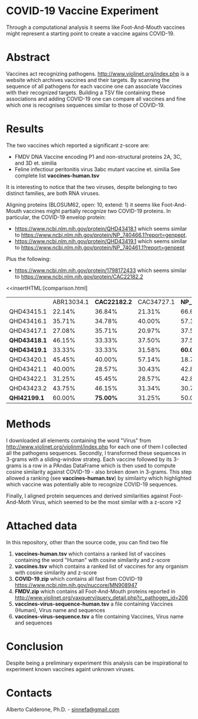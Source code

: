 # COVID-19 Vaccine Experiment

Through a computational analysis it seems like Foot-And-Mouth vaccines might represent a starting point to create a vaccine agains COVID-19.

# Abstract
Vaccines act recognizing pathogens. http://www.violinet.org/index.php is a website which archives vaccines and their targets. By scanning the sequence of all pathogens for each vaccine one can associate Vaccines with their recognized targets. Building a TSV file containing these associations and adding COVID-19 one can compare all vaccines and fine which one is recognises sequences similar to those of COVID-19.

# Results
The two vaccines which reported a significant z-score are:
* FMDV DNA Vaccine encoding P1 and non-structural proteins 2A, 3C, and 3D et. similia
* Feline infectiour peritonitis virus 3abc mutant vaccine et. similia
See complete list **vaccines-human.tsv**

It is interesting to notice that the two viruses, despite belonging to two distinct families, are both RNA viruses.

Aligning proteins (BLOSUM62, open: 10, extend: 1) it seems like Foot-And-Mouth vaccines might partially recognize two COVID-19 proteins. In particular, the COVID-19 envelop protein:
* https://www.ncbi.nlm.nih.gov/protein/QHD43418.1 which seems similar to https://www.ncbi.nlm.nih.gov/protein/NP_740466.1?report=genpept.
* https://www.ncbi.nlm.nih.gov/protein/QHD43419.1 which seems similar to https://www.ncbi.nlm.nih.gov/protein/NP_740461.1?report=genpept

Plus the following:
* https://www.ncbi.nlm.nih.gov/protein/1798172433 which seems similar to https://www.ncbi.nlm.nih.gov/protein/CAC22182.2

<<insertHTML:[comparison.html]

||||||||||
|--- |--- |--- |--- |--- |--- |--- |--- |--- |
||ABR13034.1|**CAC22182.2**|CAC34727.1|**NP_740461.1**|**NP_740466.1**|NP_740467.1|AAT01695.1|AAK97050.1|
|QHD43415.1|22.14%|36.84%|21.31%|66.67%|43.48%|32.61%|23.33%|27.72%|
|QHD43416.1|35.71%|34.78%|40.00%|57.14%|50.00%|23.68%|31.82%|34.09%|
|QHD43417.1|27.08%|35.71%|20.97%|37.50%|29.41%|46.15%|24.29%|24.29%|
|**QHD43418.1**|46.15%|33.33%|37.50%|37.50%|**75.00%**|40.00%|33.33%|33.33%|
|**QHD43419.1**|33.33%|33.33%|31.58%|**60.00%**|26.09%|50.00%|26.09%|25.00%|
|QHD43420.1|45.45%|40.00%|57.14%|18.75%|28.57%|42.86%|18.97%|36.36%|
|QHD43421.1|40.00%|28.57%|30.43%|42.86%|33.33%|25.00%|20.63%|20.34%|
|QHD43422.1|31.25%|45.45%|28.57%|42.86%|38.10%|31.25%|38.10%|35.14%|
|QHD43423.2|43.75%|46.15%|31.34%|30.77%|38.46%|22.81%|22.81%|22.29%|
|**QHI42199.1**|60.00%|**75.00%**|31.25%|50.00%|37.50%|66.67%|40.00%|27.78%|

# Methods
I downloaded all elements containing the word "Virus" from http://www.violinet.org/violinml/index.php for each one of them I collected all the pathogens sequences. Secondly, I transformed these sequences in 3-grams with a sliding-window strateg. Each vaccine followed by its 3-grams is a row in a PAndas DataFrame which is then used to compute cosine similarity against COVID-19 - also broken down in 3-grams. This step allowed a ranking (see **vaccines-human.tsv**) by similairty which highlighted which vaccine was potentially able to recognize COVID-19 sequences.

Finally, I aligned protein sequences and derived similarities against Foot-And-Moth Virus, which seemed to be the most similar with a z-score >2

# Attached data
In this repository, other than the source code, you can find two file
1) **vaccines-human.tsv** which contains a ranked list of vaccines containing the word "Human" with cosine similarity and z-score
2) **vaccines.tsv** which contains a ranked list of vaccines for any organism with cosine similarity and z-score
3) **COVID-19.zip** which contains all fast from COVID-19 https://www.ncbi.nlm.nih.gov/nuccore/MN908947
4) **FMDV.zip** which contains all Foot-And-Mouth proteins reported in http://www.violinet.org/vaxquery/query_detail.php?c_pathogen_id=206
5) **vaccines-virus-sequence-human.tsv** a file containing Vaccines (Human), Virus name and sequences
6) **vaccines-virus-sequence.tsv** a file containing Vaccines, Virus name and sequences

# Conclusion
Despite being a preliminary experiment this analysis can be inspirational to experiment known vaccines againt unknown viruses.

# Contacts
Alberto Calderone, Ph.D. - sinnefa@gmail.com
